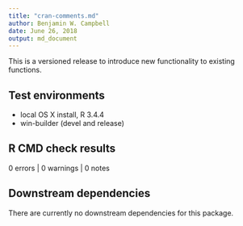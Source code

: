 ```yaml
---
title: "cran-comments.md"
author: Benjamin W. Campbell
date: June 26, 2018
output: md_document
---
```


This is a versioned release to introduce new functionality to existing functions.

## Test environments
* local OS X install, R 3.4.4
* win-builder (devel and release)


## R CMD check results
0 errors | 0 warnings | 0 notes

## Downstream dependencies
There are currently no downstream dependencies for this package. 
